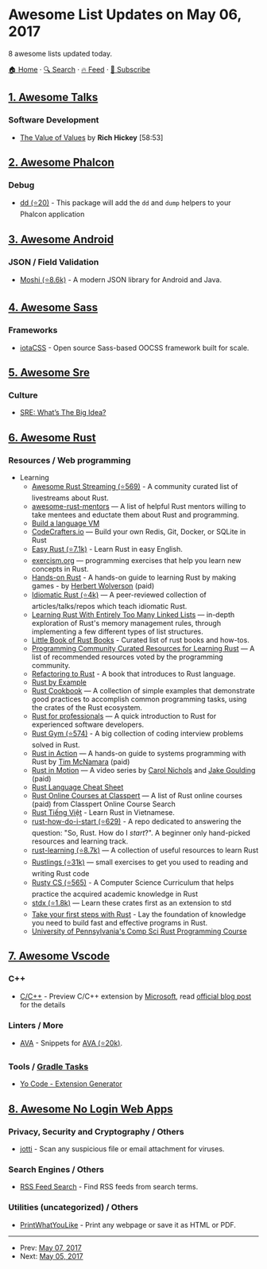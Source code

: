 # Awesome List Updates on May 06, 2017

8 awesome lists updated today.

[🏠 Home](/README.md) · [🔍 Search](https://test.trackawesomelist.com/search/) · [🔥 Feed](https://test.trackawesomelist.com/feed.xml) · [📮 Subscribe](https://trackawesomelist.us17.list-manage.com/subscribe?u=d2f0117aa829c83a63ec63c2f&id=36a103854c)



## [1. Awesome Talks](/content/JanVanRyswyck/awesome-talks/README.md)

### Software Development

*   [The Value of Values](https://www.infoq.com/presentations/Value-Values) by **Rich Hickey** \[58:53]

## [2. Awesome Phalcon](/content/phalcon/awesome-phalcon/README.md)

### Debug

*   [dd (⭐20)](https://github.com/phalcon/dd) - This package will add the `dd` and `dump` helpers to your Phalcon application

## [3. Awesome Android](/content/JStumpp/awesome-android/README.md)

### JSON / Field Validation

*   [Moshi (⭐8.6k)](https://github.com/square/moshi) - A modern JSON library for Android and Java.

## [4. Awesome Sass](/content/Famolus/awesome-sass/README.md)

### Frameworks

*   [iotaCSS](https://www.iotacss.com) - Open source Sass-based OOCSS framework built for scale.

## [5. Awesome Sre](/content/dastergon/awesome-sre/README.md)

### Culture

*   [SRE: What’s The Big Idea?](https://youtu.be/8dfYLRAWn_c)

## [6. Awesome Rust](/content/rust-unofficial/awesome-rust/README.md)

### Resources / Web programming

*   Learning
    *   [Awesome Rust Streaming (⭐569)](https://github.com/jamesmunns/awesome-rust-streaming) - A community curated list of livestreams about Rust.
    *   [awesome-rust-mentors](https://rustbeginners.github.io/awesome-rust-mentors/) — A list of helpful Rust mentors willing to take mentees and eductate them about Rust and programming.
    *   [Build a language VM](https://blog.subnetzero.io/post/building-language-vm-part-00/)
    *   [CodeCrafters.io](https://app.codecrafters.io/tracks/rust) — Build your own Redis, Git, Docker, or SQLite in Rust
    *   [Easy Rust (⭐7.1k)](https://github.com/Dhghomon/easy_rust) - Learn Rust in easy English.
    *   [exercism.org](https://exercism.org/tracks/rust) — programming exercises that help you learn new concepts in Rust.
    *   [Hands-on Rust](https://pragprog.com/titles/hwrust/hands-on-rust/) - A hands-on guide to learning Rust by making games - by [Herbert Wolverson](https://github.com/thebracket/) (paid)
    *   [Idiomatic Rust (⭐4k)](https://github.com/mre/idiomatic-rust) —  A peer-reviewed collection of articles/talks/repos which teach idiomatic Rust.
    *   [Learning Rust With Entirely Too Many Linked Lists](https://rust-unofficial.github.io/too-many-lists/) — in-depth exploration of Rust's memory management rules, through implementing a few different types of list structures.
    *   [Little Book of Rust Books](https://lborb.github.io/book/) - Curated list of rust books and how-tos.
    *   [Programming Community Curated Resources for Learning Rust](https://hackr.io/tutorials/learn-rust) — A list of recommended resources voted by the programming community.
    *   [Refactoring to Rust](https://www.manning.com/books/refactoring-to-rust) - A book that introduces to Rust language.
    *   [Rust by Example](https://doc.rust-lang.org/rust-by-example/)
    *   [Rust Cookbook](https://rust-lang-nursery.github.io/rust-cookbook/) — A collection of simple examples that demonstrate good practices to accomplish common programming tasks, using the crates of the Rust ecosystem.
    *   [Rust for professionals](https://overexact.com/rust-for-professionals/) — A quick introduction to Rust for experienced software developers.
    *   [Rust Gym (⭐574)](https://github.com/warycat/rustgym) - A big collection of coding interview problems solved in Rust.
    *   [Rust in Action](https://www.manning.com/books/rust-in-action) — A hands-on guide to systems programming with Rust by [Tim McNamara](https://github.com/timClicks) (paid)
    *   [Rust in Motion](https://www.manning.com/livevideo/rust-in-motion?a_aid=cnichols\&a_bid=6a993c2e) — A video series by [Carol Nichols](https://github.com/carols10cents) and [Jake Goulding](https://github.com/shepmaster) (paid)
    *   [Rust Language Cheat Sheet](https://cheats.rs/)
    *   [Rust Online Courses at Classpert](https://classpert.com/search/rust) — A list of Rust online courses (paid) from Classpert Online Course Search
    *   [Rust Tiếng Việt](https://rust-tieng-viet.github.io/) - Learn Rust in Vietnamese.
    *   [rust-how-do-i-start (⭐629)](https://github.com/jondot/rust-how-do-i-start) - A repo dedicated to answering the question: "So, Rust. How do I *start*?". A beginner only hand-picked resources and learning track.
    *   [rust-learning (⭐8.7k)](https://github.com/ctjhoa/rust-learning) — A collection of useful resources to learn Rust
    *   [Rustlings (⭐31k)](https://github.com/rust-lang/rustlings) — small exercises to get you used to reading and writing Rust code
    *   [Rusty CS (⭐565)](https://github.com/AbdesamedBendjeddou/Rusty-CS) - A Computer Science Curriculum that helps practice the acquired academic knowledge in Rust
    *   [stdx (⭐1.8k)](https://github.com/brson/stdx) — Learn these crates first as an extension to std
    *   [Take your first steps with Rust](https://learn.microsoft.com/en-us/training/paths/rust-first-steps/) - Lay the foundation of knowledge you need to build fast and effective programs in Rust.
    *   [University of Pennsylvania's Comp Sci Rust Programming Course](http://cis198-2016s.github.io/schedule/)

## [7. Awesome Vscode](/content/viatsko/awesome-vscode/README.md)

### C++

*   [C/C++](https://marketplace.visualstudio.com/items?itemName=ms-vscode.cpptools) - Preview C/C++ extension by [Microsoft](https://www.microsoft.com), read [official blog post](https://blogs.msdn.microsoft.com/vcblog/2016/03/31/cc-extension-for-visual-studio-code/) for the details

### Linters / More

*   [AVA](https://marketplace.visualstudio.com/items?itemName=samverschueren.ava) - Snippets for [AVA (⭐20k)](https://github.com/avajs/ava).

### Tools / [Gradle Tasks](https://marketplace.visualstudio.com/items?itemName=richardwillis.vscode-gradle)

*   [Yo Code - Extension Generator](https://code.visualstudio.com/docs/extensions/yocode)

## [8. Awesome No Login Web Apps](/content/aviaryan/awesome-no-login-web-apps/README.md)

### Privacy, Security and Cryptography / Others

*   [jotti](https://virusscan.jotti.org) - Scan any suspicious file or email attachment for viruses.

### Search Engines / Others

*   [RSS Feed Search](http://ctrlq.org/rss/) - Find RSS feeds from search terms.

### Utilities (uncategorized) / Others

*   [PrintWhatYouLike](http://www.printwhatyoulike.com/) - Print any webpage or save it as HTML or PDF.

---

- Prev: [May 07, 2017](/content/2017/05/07/README.md)
- Next: [May 05, 2017](/content/2017/05/05/README.md)